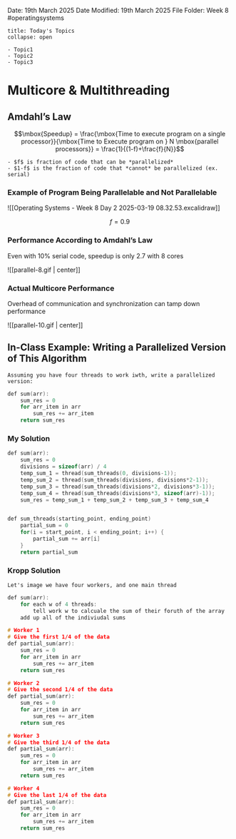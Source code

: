 Date: 19th March 2025
Date Modified: 19th March 2025
File Folder: Week 8
#operatingsystems

```ad-abstract
title: Today's Topics
collapse: open

- Topic1
- Topic2
- Topic3

```

# Multicore & Multithreading

## Amdahl’s Law

$$\mbox{Speedup} = \frac{\mbox{Time to execute program on a single processor}}{\mbox{Time to Execute program on } N \mbox{parallel processors}} = \frac{1}{(1-f)+\frac{f}{N}}$$

```ad-note
- $f$ is fraction of code that can be *parallelized*
- $1-f$ is the fraction of code that *cannot* be parallelized (ex. serial)
```

### Example of Program Being Parallelable and Not Parallelable

![[Operating Systems - Week 8 Day 2 2025-03-19 08.32.53.excalidraw]]

$$f = 0.9$$
### Performance According to Amdahl’s Law

Even with 10% serial code, speedup is only 2.7 with 8 cores

![[parallel-8.gif | center]]

### Actual Multicore Performance

Overhead of communication and synchronization can tamp down performance

![[parallel-10.gif | center]]

## In-Class Example: Writing a Parallelized Version of This Algorithm

```ad-question
Assuming you have four threads to work iwth, write a parallelized version:
```

```c
def sum(arr):
	sum_res = 0
	for arr_item in arr
		sum_res += arr_item
	return sum_res
```

### My Solution

```c
def sum(arr):
	sum_res = 0
	divisions = sizeof(arr) / 4
	temp_sum_1 = thread(sum_threads(0, divisions-1));
	temp_sum_2 = thread(sum_threads(divisions, divisions*2-1));
	temp_sum_3 = thread(sum_threads(divisions*2, divisions*3-1));
	temp_sum_4 = thread(sum_threads(divisions*3, sizeof(arr)-1));
	sum_res = temp_sum_1 + temp_sum_2 + temp_sum_3 + temp_sum_4


def sum_threads(starting_point, ending_point)
	partial_sum = 0
	for(i = start_point, i < ending_point; i++) {
		partial_sum += arr[i]
	}
	return partial_sum
```

### Kropp Solution

```ad-note
Let's image we have four workers, and one main thread
```

```c
def sum(arr):
	for each w of 4 threads:
		tell work w to calcuale the sum of their foruth of the array
	add up all of the indiviudal sums

# Worker 1
# Give the first 1/4 of the data
def partial_sum(arr):
	sum_res = 0
	for arr_item in arr
		sum_res += arr_item
	return sum_res

# Worker 2
# Give the second 1/4 of the data
def partial_sum(arr):
	sum_res = 0
	for arr_item in arr
		sum_res += arr_item
	return sum_res

# Worker 3
# Give the third 1/4 of the data
def partial_sum(arr):
	sum_res = 0
	for arr_item in arr
		sum_res += arr_item
	return sum_res

# Worker 4
# Give the last 1/4 of the data
def partial_sum(arr):
	sum_res = 0
	for arr_item in arr
		sum_res += arr_item
	return sum_res
```

